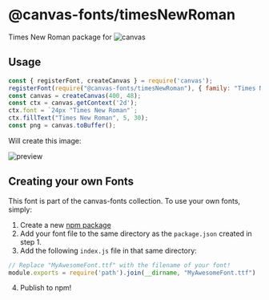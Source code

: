@canvas-fonts/timesNewRoman
====

Times New Roman package for ![canvas](https://npmjs.org/package/canvas)

## Usage

```js
const { registerFont, createCanvas } = require('canvas');
registerFont(require("@canvas-fonts/timesNewRoman"), { family: "Times New Roman" });
const canvas = createCanvas(400, 48);
const ctx = canvas.getContext('2d');
ctx.font = `24px "Times New Roman"`;
ctx.fillText("Times New Roman", 5, 30);
const png = canvas.toBuffer();
```

Will create this image:

![preview](https://github.com/retrohacker/canvas-fonts/raw/master/previews/timesNewRoman.png)

## Creating your own Fonts

This font is part of the canvas-fonts collection. To use your own fonts, simply:

1. Create a new [npm package](https://docs.npmjs.com/creating-node-js-modules)
2. Add your font file to the same directory as the `package.json` created in step 1.
3. Add the following `index.js` file in that same directory:

```js
// Replace "MyAwesomeFont.ttf" with the filename of your font!
module.exports = require('path').join(__dirname, "MyAwesomeFont.ttf")
```

4. Publish to npm!